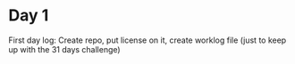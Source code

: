 # Day 1

First day log: Create repo, put license on it, create worklog file (just to keep up with the 31 days challenge)
